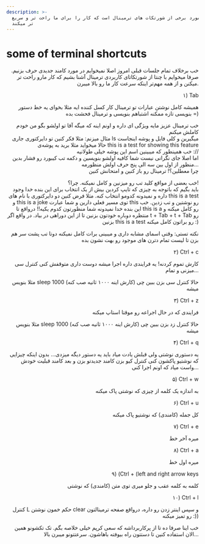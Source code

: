 ```yaml
---
description: >-
  صرفا در مورد برخی از شورتکات های ترمینال است که کار را برای ما راحت تر و سریع
  تر میکند
---
```


# some of terminal shortcuts

<p align="right">خب برخلاف تمام جلسات قبلی امروز اصلا نمیخوایم در مورد کامند جدیدی حرف بزنیم. صرفا میخوایم با چنتا از شورتکاتای کاربردی ترمینال آشنا بشیم که کار مارو راحت تر میکنن و از همه مهم‌تر اینکه سرعت کار ما رو بالا میبرن.</p>

<p align="right">۱) Tab</p>

<p align="right">همیشه کامل نوشتن عبارات تو ترمینال کار کسل کننده ایه مثلا بخوای یه خط دستور بنویسی تازه ممکنه اشتباهم بنویسی و ترمینال فحشت بده =)</p>

<p align="right">خب ترمینال عزیز مایه ویژگی ای داره و اونم اینه که میگه آقا تو اولشو بگو من خودم کاملش میکنم<br>مثال میزنم: مثلا فکر کنین تو دایرکتوری جاری ls میگیرین و کلی فایل و پوشه اینجاست حالا میخواید مثلا برید به پوشه‌ی this is a test for showing this feature<br>خب همینطور که میبینین اسم این پوشه خیلی طولانیه ://<br>اما اصلا جای نگرانی نیست شما کافیه اولشو بنویسین و دکمه تب کیبورد رو فشار بدین<br>منظور از اول بین سه الی پنج حرف اولش منظورمه...<br>چرا معطلین؟! ترمینال رو باز کنین و امتحانش کنین</p>

<p align="right">خب بعضی از مواقع کلید تب رو میزنین و کامل نمیکنه. چرا؟!<br>باید بگیم که باتوجه به چیزی که تایپ کردین بیش از یک انتخاب برای این بنده خدا وجود داره و نمیدونه کدومو انتخاب کنه. مثلا فرض کنین دو دایرکتوری با نام های this is a test و this is a joke توی مسیر فعلی دارین و شما عبارت this رو نوشتین و تب زدین. خب این بنده خدا نمیدونه شما منظورتون کدوم یکیه!! درواقع تا this is a رو کامل میکنه و منتظره دوباره خودتون بزنین تا از این دوراهی در بیاد. در واقع اگر t + Tab + t + Tab رو بزنین this is a test رو براتون کامل میکنه :)</p>

<p align="right">نکته تستی: وقتی اسمای مشابه داری و میبینی برات کامل نمیکنه دوتا تب پشت سر هم بزن تا لیست تمام دترن های موجود رو بهت نشون بده</p>

<p align="right">۲) Ctrl + c</p>

<p align="right">کارش تموم کردنه! یه فرایندی داره اجرا میشه دوست داری متوقفش کنی کنترل سی میزنی و تمام...</p>

<p align="right">مثلا بنویس sleep 1000 (کارش اینه ۱۰۰۰ ثانیه صب کنه) حالا کنترل سی بزن ببین چی میشه</p>

<p align="right">۳) Ctrl + z</p>

<p align="right">فرایندی که در حال اجراعه رو موقتا استاپ میکنه</p>

<p align="right">مثلا بنویس sleep 1000 (کارش اینه ۱۰۰۰ ثانیه صب کنه) حالا کنترل زد بزن ببین چی میشه</p>

<p align="right">۴) Ctrl + q</p>

<p align="right">یه دستوری نوشتی ولی قبلش یادت میاد باید یه دستور دیگه میزدی... بدون اینکه چیزایی که نوشتیو پاکشون کنی کنترل کیو بزن کامند جدیدتو بزن و بعد کامند قبلیت خودش واست میاد که اونم اجرا کنی...</p>

<p align="right">۵) Ctrl + w</p>

<p align="right">به اندازه یک کلمه از چیزی که نوشتی پاک میکنه</p>

<p align="right">۶) Ctrl + u</p>

<p align="right">کل جمله (کامندی) که نوشتیو پاک میکنه</p>

<p align="right">۷) Ctrl + e</p>

<p align="right">میره آخر خط</p>

<p align="right">۸) Ctrl + a</p>

<p align="right">میره اول خط</p>

<p align="right">۹) (Ctrl + (left and right arrow keys</p>

<p align="right">کلمه به کلمه عقب و جلو میری توی متن (کامندی) که نوشتی</p>

<p align="right">۱۰) Ctrl + l</p>

<p align="right">کنترل L حکم خمون نوشتن clear و سپس اینتر زدن رو داره، درواقع صفحه ترمینالتون رو تمیز میکنه :))</p>

<p align="right">خب اینا صرفا ده تا از پرکاربرداشه که سعی کرپم خیلی خلاصه بگم. تک تکشونو همین الان استفاده کنین تا دستتون راه بیوفته باهاشون. سرعتتونو میبرن بالا...</p>
